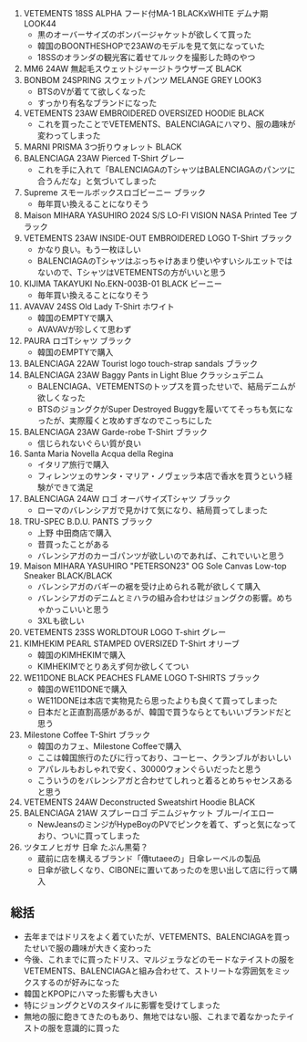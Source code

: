 1. VETEMENTS 18SS ALPHA フード付MA-1 BLACKxWHITE デムナ期 LOOK44
    - 黒のオーバーサイズのボンバージャケットが欲しくて買った
    - 韓国のBOONTHESHOPで23AWのモデルを見て気になっていた
    - 18SSのオランダの観光客に着せてルックを撮影した時のやつ
2. MM6 24AW 無起毛スウェットジャージトラウザーズ BLACK
3. BONBOM 24SPRING スウェットパンツ MELANGE GREY LOOK3
    - BTSのVが着てて欲しくなった
    - すっかり有名なブランドになった
4. VETEMENTS 23AW EMBROIDERED OVERSIZED HOODIE BLACK
    - これを買ったことでVETEMENTS、BALENCIAGAにハマり、服の趣味が変わってしまった
5. MARNI PRISMA 3つ折りウォレット BLACK
6. BALENCIAGA 23AW Pierced T-Shirt グレー
    - これを手に入れて「BALENCIAGAのTシャツはBALENCIAGAのパンツに合うんだな」と気づいてしまった
7. Supreme スモールボックスロゴビーニー ブラック
    - 毎年買い換えることになりそう
8. Maison MIHARA YASUHIRO 2024 S/S LO-FI VISION NASA Printed Tee ブラック
9. VETEMENTS 23AW INSIDE-OUT EMBROIDERED LOGO T-Shirt ブラック
    - かなり良い。もう一枚ほしい
    - BALENCIAGAのTシャツはぶっちゃけあまり使いやすいシルエットではないので、TシャツはVETEMENTSの方がいいと思う
10. KIJIMA TAKAYUKI No.EKN-003B-01 BLACK ビーニー
    - 毎年買い換えることになりそう
11. AVAVAV 24SS Old Lady T-Shirt ホワイト
    - 韓国のEMPTYで購入
    - AVAVAVが珍しくて思わず
12. PAURA ロゴTシャツ ブラック
    - 韓国のEMPTYで購入
13. BALENCIAGA 22AW Tourist logo touch-strap sandals ブラック
14. BALENCIAGA 23AW Baggy Pants in Light Blue クラッシュデニム
    - BALENCIAGA、VETEMENTSのトップスを買ったせいで、結局デニムが欲しくなった
    - BTSのジョングクがSuper Destroyed Buggyを履いててそっちも気になったが、実際履くと攻めすぎなのでこっちにした
15. BALENCIAGA 23AW Garde-robe T-Shirt ブラック
    - 信じられないぐらい質が良い
16. Santa Maria Novella Acqua della Regina
    - イタリア旅行で購入
    - フィレンツェのサンタ・マリア・ノヴェッラ本店で香水を買うという経験ができて満足
17. BALENCIAGA 24AW ロゴ オーバサイズTシャツ ブラック
    - ローマのバレンシアガで見かけて気になり、結局買ってしまった
18. TRU-SPEC B.D.U. PANTS ブラック
    - 上野 中田商店で購入
    - 昔買ったことがある
    - バレンシアガのカーゴパンツが欲しいのであれば、これでいいと思う
19. Maison MIHARA YASUHIRO "PETERSON23" OG Sole Canvas Low-top Sneaker BLACK/BLACK
    - バレンシアガのバギーの裾を受け止められる靴が欲しくて購入
    - バレンシアガのデニムとミハラの組み合わせはジョングクの影響。めちゃかっこいいと思う
    - 3XLも欲しい
20. VETEMENTS 23SS WORLDTOUR LOGO T-shirt グレー
21. KIMHEKIM PEARL STAMPED OVERSIZED T-Shirt オリーブ
    - 韓国のKIMHEKIMで購入
    - KIMHEKIMでとりあえず何か欲しくてつい
22. WE11DONE BLACK PEACHES FLAME LOGO T-SHIRTS ブラック
    - 韓国のWE11DONEで購入
    - WE11DONEは本店で実物見たら思ったよりも良くて買ってしまった
    - 日本だと正直割高感があるが、韓国で買うならとてもいいブランドだと思う
23. Milestone Coffee T-Shirt ブラック
    - 韓国のカフェ、Milestone Coffeeで購入
    - ここは韓国旅行のたびに行っており、コーヒー、クランブルがおいしい
    - アパレルもおしゃれで安く、30000ウォンぐらいだったと思う
    - こういうのをバレンシアガと合わせてしれっと着るとめちゃセンスあると思う
24. VETEMENTS 24AW Deconstructed Sweatshirt Hoodie BLACK
25. BALENCIAGA 21AW スプレーロゴ デニムジャケット ブルー/イエロー
    - NewJeansのミンジがHypeBoyのPVでピンクを着て、ずっと気になっており、ついに買ってしまった
26. ツタエノヒガサ 日傘 たぶん黒菊？
    - 蔵前に店を構えるブランド「傳tutaeeの」日傘レーベルの製品
    - 日傘が欲しくなり、CIBONEに置いてあったのを思い出して店に行って購入

## 総括

- 去年まではドリスをよく着ていたが、VETEMENTS、BALENCIAGAを買ったせいで服の趣味が大きく変わった
- 今後、これまでに買ったドリス、マルジェラなどのモードなテイストの服をVETEMENTS、BALENCIAGAと組み合わせて、ストリートな雰囲気をミックスするのが好みになった
- 韓国とKPOPにハマった影響も大きい
- 特にジョングクとVのスタイルに影響を受けてしまった 
- 無地の服に飽きてきたのもあり、無地ではない服、これまで着なかったテイストの服を意識的に買った
